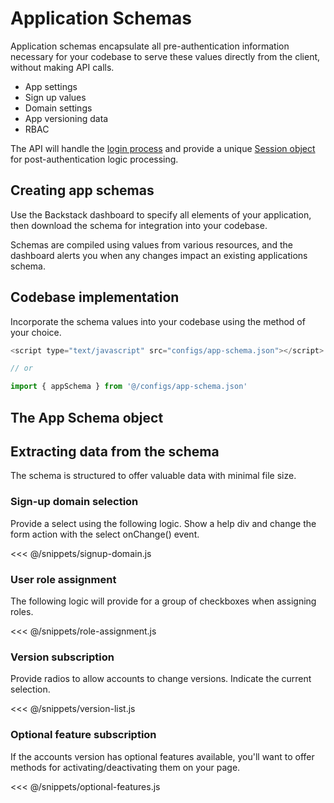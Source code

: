 # Application Schemas

Application schemas encapsulate all pre-authentication information necessary for your codebase to serve these values directly from the client, without making API calls.

- App settings
- Sign up values
- Domain settings
- App versioning data
- RBAC

The API will handle the [login process](/login) and provide a unique [Session object](/sessions) for post-authentication logic processing.

## Creating app schemas

Use the Backstack dashboard to specify all elements of your application, then download the schema for integration into your codebase.

Schemas are compiled using values from various resources, and the dashboard alerts you when any changes impact an existing applications schema.

## Codebase implementation

Incorporate the schema values into your codebase using the method of your choice.

```js
<script type="text/javascript" src="configs/app-schema.json"></script>

// or

import { appSchema } from '@/configs/app-schema.json'
```

## The App Schema object

<!--@include: ./includes/objects/app-schema.md-->
<!--@include: ./includes/objects/properties/app-schema.md-->

## Extracting data from the schema

The schema is structured to offer valuable data with minimal file size.

### Sign-up domain selection

Provide a select using the following logic. Show a help div and change the form action with the select onChange() event.

<<< @/snippets/signup-domain.js

### User role assignment

The following logic will provide for a group of checkboxes when assigning roles.

<<< @/snippets/role-assignment.js

### Version subscription

Provide radios to allow accounts to change versions. Indicate the current selection.

<<< @/snippets/version-list.js

### Optional feature subscription

If the accounts version has optional features available, you'll want to offer methods for activating/deactivating them on your page.

<<< @/snippets/optional-features.js
